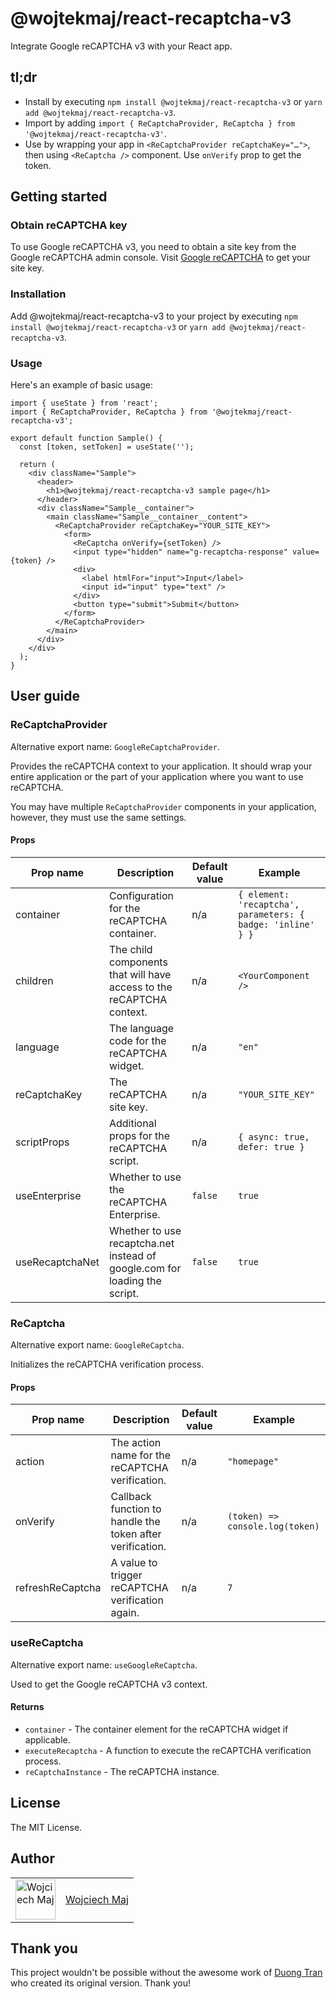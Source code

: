 # @wojtekmaj/react-recaptcha-v3

Integrate Google reCAPTCHA v3 with your React app.

## tl;dr

- Install by executing `npm install @wojtekmaj/react-recaptcha-v3` or `yarn add @wojtekmaj/react-recaptcha-v3`.
- Import by adding `import { ReCaptchaProvider, ReCaptcha } from '@wojtekmaj/react-recaptcha-v3'`.
- Use by wrapping your app in `<ReCaptchaProvider reCaptchaKey="…">`, then using `<ReCaptcha />` component. Use `onVerify` prop to get the token.

## Getting started

### Obtain reCAPTCHA key

To use Google reCAPTCHA v3, you need to obtain a site key from the Google reCAPTCHA admin console. Visit [Google reCAPTCHA](https://www.google.com/recaptcha/admin) to get your site key.

### Installation

Add @wojtekmaj/react-recaptcha-v3 to your project by executing `npm install @wojtekmaj/react-recaptcha-v3` or `yarn add @wojtekmaj/react-recaptcha-v3`.

### Usage

Here's an example of basic usage:

```tsx
import { useState } from 'react';
import { ReCaptchaProvider, ReCaptcha } from '@wojtekmaj/react-recaptcha-v3';

export default function Sample() {
  const [token, setToken] = useState('');

  return (
    <div className="Sample">
      <header>
        <h1>@wojtekmaj/react-recaptcha-v3 sample page</h1>
      </header>
      <div className="Sample__container">
        <main className="Sample__container__content">
          <ReCaptchaProvider reCaptchaKey="YOUR_SITE_KEY">
            <form>
              <ReCaptcha onVerify={setToken} />
              <input type="hidden" name="g-recaptcha-response" value={token} />
              <div>
                <label htmlFor="input">Input</label>
                <input id="input" type="text" />
              </div>
              <button type="submit">Submit</button>
            </form>
          </ReCaptchaProvider>
        </main>
      </div>
    </div>
  );
}
```

## User guide

### ReCaptchaProvider

Alternative export name: `GoogleReCaptchaProvider`.

Provides the reCAPTCHA context to your application. It should wrap your entire application or the part of your application where you want to use reCAPTCHA.

You may have multiple `ReCaptchaProvider` components in your application, however, they must use the same settings.

#### Props

| Prop name       | Description                                                                | Default value | Example                                                     |
| --------------- | -------------------------------------------------------------------------- | ------------- | ----------------------------------------------------------- |
| container       | Configuration for the reCAPTCHA container.                                 | n/a           | `{ element: 'recaptcha', parameters: { badge: 'inline' } }` |
| children        | The child components that will have access to the reCAPTCHA context.       | n/a           | `<YourComponent />`                                         |
| language        | The language code for the reCAPTCHA widget.                                | n/a           | `"en"`                                                      |
| reCaptchaKey    | The reCAPTCHA site key.                                                    | n/a           | `"YOUR_SITE_KEY"`                                           |
| scriptProps     | Additional props for the reCAPTCHA script.                                 | n/a           | `{ async: true, defer: true }`                              |
| useEnterprise   | Whether to use the reCAPTCHA Enterprise.                                   | `false`       | `true`                                                      |
| useRecaptchaNet | Whether to use recaptcha.net instead of google.com for loading the script. | `false`       | `true`                                                      |

### ReCaptcha

Alternative export name: `GoogleReCaptcha`.

Initializes the reCAPTCHA verification process.

#### Props

| Prop name        | Description                                               | Default value | Example                         |
| ---------------- | --------------------------------------------------------- | ------------- | ------------------------------- |
| action           | The action name for the reCAPTCHA verification.           | n/a           | `"homepage"`                    |
| onVerify         | Callback function to handle the token after verification. | n/a           | `(token) => console.log(token)` |
| refreshReCaptcha | A value to trigger reCAPTCHA verification again.          | n/a           | `7`                             |

### useReCaptcha

Alternative export name: `useGoogleReCaptcha`.

Used to get the Google reCAPTCHA v3 context.

#### Returns

- `container` - The container element for the reCAPTCHA widget if applicable.
- `executeRecaptcha` - A function to execute the reCAPTCHA verification process.
- `reCaptchaInstance` - The reCAPTCHA instance.

## License

The MIT License.

## Author

<table>
  <tr>
    <td >
      <img src="https://avatars.githubusercontent.com/u/5426427?v=4&s=128" width="64" height="64" alt="Wojciech Maj">
    </td>
    <td>
      <a href="https://github.com/wojtekmaj">Wojciech Maj</a>
    </td>
  </tr>
</table>

## Thank you

This project wouldn't be possible without the awesome work of [Duong Tran](https://github.com/t49tran) who created its original version. Thank you!
